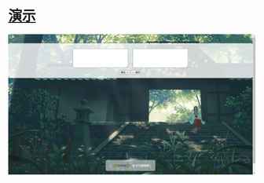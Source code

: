 # [演示](https://api.mwm.moe/base64)

![演示](https://raw.githubusercontent.com/lizina66/Base64-encoder-decoder/main/%E6%BC%94%E7%A4%BA.WEBP)
